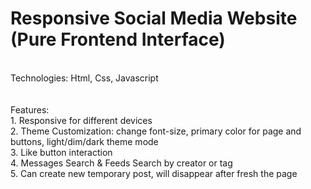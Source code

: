 # Responsive Social Media Website (Pure Frontend Interface)
<br>
Technologies: Html, Css, Javascript<br>
<br><br>
Features: <br>
1. Responsive for different devices <br>
2. Theme Customization: change font-size, primary color for page and buttons, light/dim/dark theme mode <br>
3. Like button interaction <br>
4. Messages Search & Feeds Search by creator or tag <br>
5. Can create new temporary post, will disappear after fresh the page <br>
